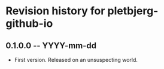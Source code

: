 # Revision history for pletbjerg-github-io

## 0.1.0.0 -- YYYY-mm-dd

* First version. Released on an unsuspecting world.

